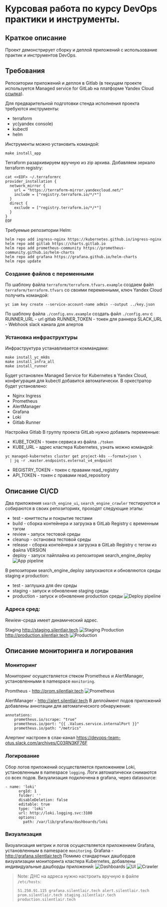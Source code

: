 # Курсовая работа по курсу DevOps практики и инструменты.

## Краткое описание

Проект демонстрирует сборку и деплой приложений с использование практик и инструментов DevOps.

## Требования

Репозитории приложений и деплоя в Gitlab (в текущем проекте используется Managed service for GitLab на платформе Yandex Cloud [ссылка](https://garet2023.gitlab.yandexcloud.net/)).

Для предварительной подготовки стенда исполнения проекта требуются инструменты:

- terraform
- yc(yandex console)
- kubectl
- helm

Инструменты можно установить командой:
```
make install_app
```
Terraform разархивируем вручную из zip архива.
Добавляем зеркало terraform registry:
```
cat <<EOF> ~/.terraformrc
provider_installation {
  network_mirror {
    url = "https://terraform-mirror.yandexcloud.net/"
    include = ["registry.terraform.io/*/*"]
  }
  direct {
    exclude = ["registry.terraform.io/*/*"]
  }
}
EOF
```
Требуемые репозитории Helm:
```
helm repo add ingress-nginx https://kubernetes.github.io/ingress-nginx
helm repo add gitlab https://charts.gitlab.io
helm repo add prometheus-community https://prometheus-community.github.io/helm-charts
helm repo add grafana https://grafana.github.io/helm-charts
helm repo update
```
### Создание файлов с переменными

По шаблону файла `terraform/terraform.tfvars.example` создаем файл `terraform/terraform.tfvars` со своими переменными, ключ Yandex Cloud получить командой:
```
yc iam key create --service-account-name admin --output ../key.json
```
По шаблону файла `./config.env.example` создать файл `./config.env` c
    RUNNER_URL   - url gitlab
    RUNNER_TOKEN - токен для раннера
    SLACK_URL    - Webhook slack канала для алертов

### Установка инфраструктуры

Инфраструктура устанавливается коммандами:
```
make install_yc_mk8s
make install_infra_all
make install_runner
```
Будет установлен Managed Service for Kubernetes в Yandex Cloud, конфигурация для kubectl добавится автоматически.
В оркестратор будет установлено:
- Nginx Ingress
- Prometheus 
- AlertManager
- Grafana 
- Loki
- Gitlab Runner

Настройка Gitlab
В группу проекта GitLab нужно добавить переменные:
- KUBE_TOKEN    - токен сервиса из файла `./token`
- KUBE_URL      - адрес кластера Kubernetes, узнать можно командой:
```
yc managed-kubernetes cluster get project-k8s --format=json \
  | jq -r .master.endpoints.external_v4_endpoint
``` 
- REGISTRY_TOKEN - токен с правами read_registry
- API_TOKEN      - токен с правами read_repository

## Описание CI/CD
Два приложения `search_engine_ui`, `search_engine_crawler` тестируются и собираются в своих репозиториях, проходят следующие этапы:
- test - юниттесты и покрытие тестами
- build - сборка контейнера и загрузка в GitLab Registry с временным тэгом
- review - запуск тестовой среды
- cleanup - остановка тестовой среды
- release - сборка контейнера и загрузка в GitLab Registry с тегом из файла VERSION
- deploy - запуск пайплайна из репозитория search_engine_deploy
![App pipeline](img/pipeline_app.png)

В репозитории search_engine_deploy запускаются и обновляются среды staging и production:
- test - заглушка для dev среды
- staging - запуск и обновление staging среды
- production - запуск и обновление production среды
![Deploy pipeline](img/pipeline_deploy.png)

### Адреса сред:
Rewiew-среда имеет динамический адрес.

Staging http://staging.silentlair.tech
![Staging](img/stageing.png)
Production http://production.silentlair.tech
![Production](img/production.png)

## Описание мониторинга и логирования
### Мониторинг
Мониторинг осуществляется стеком Prometheus и AlertManager, установленными в namespace `monitoring`.

Promtheus - http://prom.silentlair.tech
![Prometheus](img/prom.png)

AlertManager - http://alert.silentlair.tech
В деплоймент подов приложений добавлены аннотации для автоматического обнаружения:
```
annotations:
    prometheus.io/scrape: "true"
    prometheus.io/port: "{{ .Values.service.internalPort }}"
    prometheus.io/path: "/metrics"
```
Алертинг настроен в слак-канал https://devops-team-otus.slack.com/archives/C03RN3KF76F

### Логирование
Сбор логов приложений осуществляется приложением Loki, установленным в namespace `logging`.
Логи автоматически снимаются со всех подов.
Визуализация подключена в grafana, через datasource:
```
- name: 'loki'
      orgId: 1
      folder: ''
      disableDeletion: false
      editable: true
      type: 'loki'
      url: http://loki.logging.svc:3100
      options:
        path: /var/lib/grafana/dashboards/loki
```
### Визуализация
Визуализация метрик и логов осуществляется приложением Grafana, установленным в namespace `monitoring`.
Grafana - http://grafana.silentlair.tech
Помимо стандартных дашбордов визуализации мониторинга кластера Kubernetes, добавлены индивидуальные дашборды приложений:
![Dashboards](img/dashboards.png)
![UI](img/dashboard_ui.png)
![Crawler](img/dashboard_crawler.png)

> Note: ДНС на адреса нужно настроить вручную в файле `/etc/hosts`:
> ```
> 51.250.91.115 grafana.silentlair.tech alert.silentlair.tech prom.silentlair.tech staging.silentlair.tech production.silentlair.tech
> ```